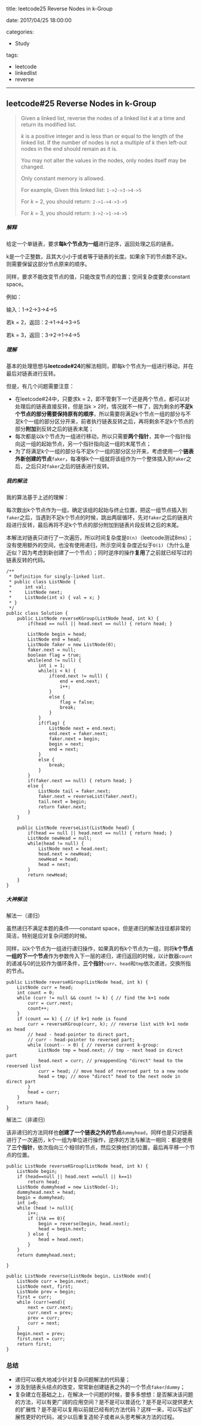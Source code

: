 title: leetcode25 Reverse Nodes in k-Group

date: 2017/04/25 18:00:00

categories:

- Study

tags:

- leetcode
- linkedlist
- reverse

---

## leetcode#25 Reverse Nodes in k-Group

>Given a linked list, reverse the nodes of a linked list *k* at a time and return its modified list.
>
>*k* is a positive integer and is less than or equal to the length of the linked list. If the number of nodes is not a multiple of *k* then left-out nodes in the end should remain as it is.
>
>You may not alter the values in the nodes, only nodes itself may be changed.
>
>Only constant memory is allowed.
>
>For example,
>Given this linked list: `1->2->3->4->5`
>
>For *k* = 2, you should return: `2->1->4->3->5`
>
>For *k* = 3, you should return: `3->2->1->4->5`

##### 解释

给定一个单链表，要求**每k个节点为一组**进行逆序，返回处理之后的链表。

k是一个正整数，且其大小小于或者等于链表的长度。如果余下的节点数不足k，则需要保留这部分节点原来的顺序。

同样，要求不能改变节点的值，只能改变节点的位置；空间复杂度要求constant space。

例如：

输入：1->2->3->4->5

若k = 2，返回：2->1->4->3->5

若k = 3，返回：3->2->1->4->5

##### 理解

基本的处理思想与**leetcode#24**的解法相同，即每k个节点为一组进行移动，并在最后对链表进行反转。

但是，有几个问题需要注意：

- 在leetcode#24中，只要求k = 2，即不管剩下一个还是两个节点，都可以对处理后的链表直接反转，但是当k > 2时，情况就不一样了，因为剩余的**不足k个节点的部分需要保持原有的顺序**，所以需要将满足k个节点一组的部分与不足k个一组的部分区分开来，前者执行链表反转之后，再将剩余不足k个节点的部分**附加**到反转之后的链表末尾；
- 每次都是以k个节点为一组进行移动，所以只需要**两个指针**，其中一个指针指向这一组的起始节点，另一个指针指向这一组的末尾节点；
- 为了将满足k个一组的部分与不足k个一组的部分区分开来，考虑使用一个**链表外新创建的节点**`faker`，每凑够k个一组就将该组作为一个整体插入到`faker`之后，之后只对`faker`之后的链表进行反转。

##### 我的解法

我的算法基于上述的理解：

每次数出k个节点作为一组，确定该组的起始与终止位置，把这一组节点插入到`faker`之后，当遇到不足k个节点的时候，跳出两层循环，先对`faker`之后的链表片段进行反转，最后再将不足k个节点的部分附加到链表片段反转之后的末尾。

本解法对链表只进行了一次遍历，所以时间复杂度是`O(n)`（leetcode测试8ms）；没有使用额外的空间，也没有使用递归，所示空间复杂度近似于`O(1)`（为什么是近似？因为考虑到新创建了一个节点）；同时逆序的操作**复用**了之前就已经写过的链表反转的代码。

```
/**
 * Definition for singly-linked list.
 * public class ListNode {
 *     int val;
 *     ListNode next;
 *     ListNode(int x) { val = x; }
 * }
 */
public class Solution {
    public ListNode reverseKGroup(ListNode head, int k) {
        if(head == null || head.next == null) { return head; }

        ListNode begin = head;
        ListNode end = head;
        ListNode faker = new ListNode(0);
        faker.next = null;
        boolean flag = true;
        while(end != null) {
            int i = 1;
            while(i < k) {
                if(end.next != null) {
                    end = end.next;
                    i++;
                }
                else {
                    flag = false;
                    break;
                }
            }
            if(flag) {
                ListNode next = end.next;
                end.next = faker.next;
                faker.next = begin;
                begin = next;
                end = next;
            }
            else {
                break;
            }
        }
        if(faker.next == null) { return head; }
        else {
            ListNode tail = faker.next;
            faker.next = reverseList(faker.next);
            tail.next = begin;
            return faker.next;
        }
    }

    public ListNode reverseList(ListNode head) {
        if(head == null || head.next == null) { return head; }
        ListNode newHead = null;
        while(head != null) {
            ListNode next = head.next;
            head.next = newHead;
            newHead = head;
            head = next;
        }
        return newHead;
    }
}
```

##### 大神解法

解法一（递归）

虽然递归不满足本题的条件——constant space，但是递归的解法往往都非常的简洁，特别是应对复杂问题的时候。

同样，以k个节点为一组进行递归操作，如果真的有k个节点为一组，则将**k个节点一组的下一个节点**作为参数传入下一层的递归，递归返回的时候，以计数器`count`的递减与0的比较作为循环条件，**三个指针**`curr`、`head`和`tmp`依次递进，交换所指的节点。

```
public ListNode reverseKGroup(ListNode head, int k) {
    ListNode curr = head;
    int count = 0;
    while (curr != null && count != k) { // find the k+1 node
        curr = curr.next;
        count++;
    }
    if (count == k) { // if k+1 node is found
        curr = reverseKGroup(curr, k); // reverse list with k+1 node as head
        // head - head-pointer to direct part, 
        // curr - head-pointer to reversed part;
        while (count-- > 0) { // reverse current k-group: 
            ListNode tmp = head.next; // tmp - next head in direct part
            head.next = curr; // preappending "direct" head to the reversed list 
            curr = head; // move head of reversed part to a new node
            head = tmp; // move "direct" head to the next node in direct part
        }
        head = curr;
    }
    return head;
}
```

解法二（非递归）

该非递归的方法同样也**创建了一个链表之外的节点**`dummyhead`，同样也是只对链表进行了一次遍历，k个一组为单位进行操作，逆序的方法与解法一相同：都是使用了**三个指针**，依次指向三个相邻的节点，然后交换他们的位置，最后再平移一个节点的位置。

```
public ListNode reverseKGroup(ListNode head, int k) {
    ListNode begin;
    if (head==null || head.next ==null || k==1)
    	return head;
    ListNode dummyhead = new ListNode(-1);
    dummyhead.next = head;
    begin = dummyhead;
    int i=0;
    while (head != null){
    	i++;
    	if (i%k == 0){
    		begin = reverse(begin, head.next);
    		head = begin.next;
    	} else {
    		head = head.next;
    	}
    }
    return dummyhead.next;
    
}

public ListNode reverse(ListNode begin, ListNode end){
	ListNode curr = begin.next;
	ListNode next, first;
	ListNode prev = begin;
	first = curr;
	while (curr!=end){
		next = curr.next;
		curr.next = prev;
		prev = curr;
		curr = next;
	}
	begin.next = prev;
	first.next = curr;
	return first;
}
```

### 总结

- 递归可以极大地减少针对复杂问题解法的代码量；
- 涉及到链表头结点的改变，常常新创建链表之外的一个节点`faker`/`dummy`；
- 复杂建立在基础之上，在解决一个问题的时候，要多多想想：是否解决该问题的方法，可以有更广阔的应用空间？是不是可以普适化？是不是可以提供更大的扩展性？是不是可以复用以前就已经有的方法代码？这样一来，可以写出扩展性更好的代码，减少以后重复造轮子或者从头思考解决方法的过程。